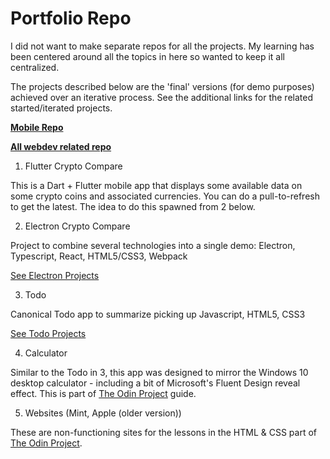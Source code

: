 # Portfolio Repo

I did not want to make separate repos for all the projects. My learning has been centered around all the topics in here so wanted to keep it all centralized.

The projects described below are the 'final' versions (for demo purposes) achieved over an iterative process. See the additional links for the related started/iterated projects.

**[Mobile Repo](https://github.com/sparkydasrath/mobile)**

**[All webdev related repo](https://github.com/sparkydasrath/webdev)**

1. Flutter Crypto Compare

This is a Dart + Flutter mobile app that displays some available data on some crypto coins and associated currencies. You can do a pull-to-refresh to get the latest. The idea to do this spawned from 2 below. 

2. Electron Crypto Compare

Project to combine several technologies into a single demo: Electron, Typescript, React, HTML5/CSS3, Webpack 

[See Electron Projects](https://github.com/sparkydasrath/webdev/tree/master/electron)

3. Todo

Canonical Todo app to summarize picking up Javascript, HTML5, CSS3

[See Todo Projects](https://github.com/sparkydasrath/webdev/tree/master/todo)

4. Calculator

Similar to the Todo in 3, this app was designed to mirror the Windows 10 desktop calculator - including a bit of Microsoft's Fluent Design reveal effect. This is part of [The Odin Project](https://www.theodinproject.com/) guide.

5. Websites (Mint, Apple (older version))

These are non-functioning sites for the lessons in the HTML & CSS part of [The Odin Project](https://www.theodinproject.com/). 

